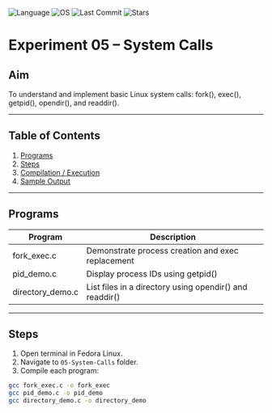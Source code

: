 ![Language](https://img.shields.io/badge/Language-C-blue.svg)
![OS](https://img.shields.io/badge/OS-Fedora%20Linux-purple.svg)
![Last Commit](https://img.shields.io/github/last-commit/Pugazhendhi231701042/CS23431---Operating-Systems)
![Stars](https://img.shields.io/github/stars/Pugazhendhi231701042/CS23431---Operating-Systems?style=social)

# Experiment 05 – System Calls

## Aim
To understand and implement basic Linux system calls: fork(), exec(), getpid(), opendir(), and readdir().

---

## Table of Contents
1. [Programs](#programs)
2. [Steps](#steps)
3. [Compilation / Execution](#compilation--execution)
4. [Sample Output](#sample-output)

---

## Programs

| Program           | Description |
|-----------------|------------|
| fork_exec.c       | Demonstrate process creation and exec replacement |
| pid_demo.c        | Display process IDs using getpid() |
| directory_demo.c  | List files in a directory using opendir() and readdir() |

---

## Steps
1. Open terminal in Fedora Linux.
2. Navigate to `05-System-Calls` folder.
3. Compile each program:
```bash
gcc fork_exec.c -o fork_exec
gcc pid_demo.c -o pid_demo
gcc directory_demo.c -o directory_demo
